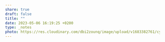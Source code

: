 ```yaml
---
share: true
draft: false
title: ""
date: 2023-05-06 16:19:25 +0200
type: _notes
photo: https://res.cloudinary.com/dbi2zounq/image/upload/v1683382761/cya9la68ivi2iimpliw9.jpg
---
```



